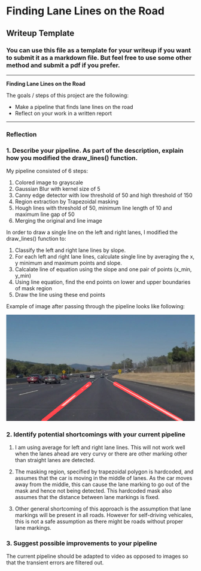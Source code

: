 # **Finding Lane Lines on the Road** 

## Writeup Template

### You can use this file as a template for your writeup if you want to submit it as a markdown file. But feel free to use some other method and submit a pdf if you prefer.

---

**Finding Lane Lines on the Road**

The goals / steps of this project are the following:
* Make a pipeline that finds lane lines on the road
* Reflect on your work in a written report


[//]: # (Image References)

[lane_image]: ./test_images_output/solidWhiteCurve.jpg "Lane Image"

---

### Reflection

### 1. Describe your pipeline. As part of the description, explain how you modified the draw_lines() function.

My pipeline consisted of 6 steps:

1. Colored image to grayscale
2. Gaussian Blur with kernel size of 5
3. Canny edge detector with low threshold of 50 and high threshold of 150
4. Region extraction by Trapezoidal masking
5. Hough lines with threshold of 50, minimum line length of 10 and maximum line gap of 50
5. Merging the original and line image


In order to draw a single line on the left and right lanes, I modified the draw_lines() function to:

1. Classify the left and right lane lines by slope.
2. For each left and right lane lines, calculate single line by averaging the x, y minimum and maximum points and slope.
3. Calcalate line of equation using the slope and one pair of points (x_min, y_min)
4. Using line equation, find the end points on lower and upper boundaries of mask region
5. Draw the line using these end points

Example of image after passing through the pipeline looks like following: 

![lane_image][lane_image]


### 2. Identify potential shortcomings with your current pipeline

1. I am using average for left and right lane lines. This will not work well when the lanes ahead are very curvy or there are other marking other than straight lanes are detected.

2. The masking region, specified by trapezoidal polygon is hardcoded, and assumes that the car is moving in the middle of lanes. As the car moves away from the middle, this can cause the lane marking to go out of the mask and hence not being detected. This hardcoded mask also assumes that the distance between lane markings is fixed.

3. Other general shortcoming of this approach is the assumption that lane markings will be present in all roads. However for self-driving vehicales, this is not a safe assumption as there might be roads without proper lane markings.

### 3. Suggest possible improvements to your pipeline

The current pipeline should be adapted to video as opposed to images so that the transient errors are filtered out.
